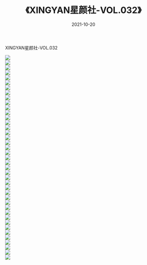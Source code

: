 ﻿---
layout: post
title:  《XINGYAN星颜社-VOL.032》
date:   2021-10-20
img: http://img.660000.xyz/Sharelink/网络美图/2021/XINGYAN星颜社-VOL.032/000.jpg
categories: [美女, 清纯, 唯美]
---

XINGYAN星颜社-VOL.032

  ![](http://img.660000.xyz/Sharelink/网络美图/2021/XINGYAN星颜社-VOL.032/001.jpg) <br> ![](http://img.660000.xyz/Sharelink/网络美图/2021/XINGYAN星颜社-VOL.032/002.jpg) <br> ![](http://img.660000.xyz/Sharelink/网络美图/2021/XINGYAN星颜社-VOL.032/003.jpg) <br> ![](http://img.660000.xyz/Sharelink/网络美图/2021/XINGYAN星颜社-VOL.032/004.jpg) <br> ![](http://img.660000.xyz/Sharelink/网络美图/2021/XINGYAN星颜社-VOL.032/005.jpg) <br> ![](http://img.660000.xyz/Sharelink/网络美图/2021/XINGYAN星颜社-VOL.032/006.jpg) <br> ![](http://img.660000.xyz/Sharelink/网络美图/2021/XINGYAN星颜社-VOL.032/007.jpg) <br> ![](http://img.660000.xyz/Sharelink/网络美图/2021/XINGYAN星颜社-VOL.032/008.jpg) <br> ![](http://img.660000.xyz/Sharelink/网络美图/2021/XINGYAN星颜社-VOL.032/009.jpg) <br> ![](http://img.660000.xyz/Sharelink/网络美图/2021/XINGYAN星颜社-VOL.032/010.jpg) <br> ![](http://img.660000.xyz/Sharelink/网络美图/2021/XINGYAN星颜社-VOL.032/011.jpg) <br> ![](http://img.660000.xyz/Sharelink/网络美图/2021/XINGYAN星颜社-VOL.032/012.jpg) <br> ![](http://img.660000.xyz/Sharelink/网络美图/2021/XINGYAN星颜社-VOL.032/013.jpg) <br> ![](http://img.660000.xyz/Sharelink/网络美图/2021/XINGYAN星颜社-VOL.032/014.jpg) <br> ![](http://img.660000.xyz/Sharelink/网络美图/2021/XINGYAN星颜社-VOL.032/015.jpg) <br> ![](http://img.660000.xyz/Sharelink/网络美图/2021/XINGYAN星颜社-VOL.032/016.jpg) <br> ![](http://img.660000.xyz/Sharelink/网络美图/2021/XINGYAN星颜社-VOL.032/017.jpg) <br> ![](http://img.660000.xyz/Sharelink/网络美图/2021/XINGYAN星颜社-VOL.032/018.jpg) <br> ![](http://img.660000.xyz/Sharelink/网络美图/2021/XINGYAN星颜社-VOL.032/019.jpg) <br> ![](http://img.660000.xyz/Sharelink/网络美图/2021/XINGYAN星颜社-VOL.032/020.jpg) <br> ![](http://img.660000.xyz/Sharelink/网络美图/2021/XINGYAN星颜社-VOL.032/021.jpg) <br> ![](http://img.660000.xyz/Sharelink/网络美图/2021/XINGYAN星颜社-VOL.032/022.jpg) <br> ![](http://img.660000.xyz/Sharelink/网络美图/2021/XINGYAN星颜社-VOL.032/023.jpg) <br> ![](http://img.660000.xyz/Sharelink/网络美图/2021/XINGYAN星颜社-VOL.032/024.jpg) <br> ![](http://img.660000.xyz/Sharelink/网络美图/2021/XINGYAN星颜社-VOL.032/025.jpg) <br> ![](http://img.660000.xyz/Sharelink/网络美图/2021/XINGYAN星颜社-VOL.032/026.jpg) <br> ![](http://img.660000.xyz/Sharelink/网络美图/2021/XINGYAN星颜社-VOL.032/027.jpg) <br> ![](http://img.660000.xyz/Sharelink/网络美图/2021/XINGYAN星颜社-VOL.032/028.jpg) <br> ![](http://img.660000.xyz/Sharelink/网络美图/2021/XINGYAN星颜社-VOL.032/029.jpg) <br> ![](http://img.660000.xyz/Sharelink/网络美图/2021/XINGYAN星颜社-VOL.032/030.jpg) <br> ![](http://img.660000.xyz/Sharelink/网络美图/2021/XINGYAN星颜社-VOL.032/031.jpg) <br> ![](http://img.660000.xyz/Sharelink/网络美图/2021/XINGYAN星颜社-VOL.032/032.jpg) <br> ![](http://img.660000.xyz/Sharelink/网络美图/2021/XINGYAN星颜社-VOL.032/033.jpg) <br> ![](http://img.660000.xyz/Sharelink/网络美图/2021/XINGYAN星颜社-VOL.032/034.jpg) <br> ![](http://img.660000.xyz/Sharelink/网络美图/2021/XINGYAN星颜社-VOL.032/035.jpg) <br> ![](http://img.660000.xyz/Sharelink/网络美图/2021/XINGYAN星颜社-VOL.032/036.jpg) <br> ![](http://img.660000.xyz/Sharelink/网络美图/2021/XINGYAN星颜社-VOL.032/037.jpg) <br> ![](http://img.660000.xyz/Sharelink/网络美图/2021/XINGYAN星颜社-VOL.032/038.jpg) <br> ![](http://img.660000.xyz/Sharelink/网络美图/2021/XINGYAN星颜社-VOL.032/039.jpg) <br> ![](http://img.660000.xyz/Sharelink/网络美图/2021/XINGYAN星颜社-VOL.032/040.jpg) <br> ![](http://img.660000.xyz/Sharelink/网络美图/2021/XINGYAN星颜社-VOL.032/041.jpg) <br>